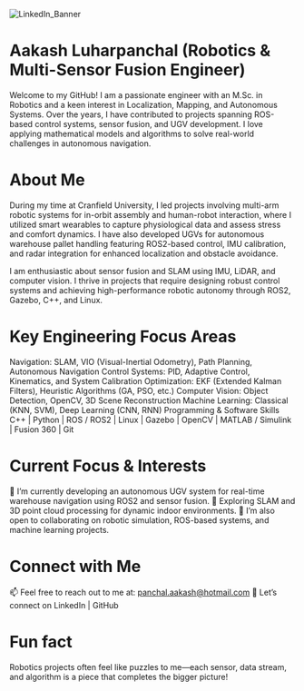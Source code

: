 ![LinkedIn_Banner](https://github.com/user-attachments/assets/b00dcedc-5f64-4166-b088-901736dc74a6)
 
 # Aakash Luharpanchal (Robotics & Multi-Sensor Fusion Engineer)

Welcome to my GitHub! I am a passionate engineer with an M.Sc. in Robotics and a keen interest in Localization, Mapping, and Autonomous Systems. Over the years, I have contributed to projects spanning ROS-based control systems, sensor fusion, and UGV development. I love applying mathematical models and algorithms to solve real-world challenges in autonomous navigation.

 # About Me
During my time at Cranfield University, I led projects involving multi-arm robotic systems for in-orbit assembly and human-robot interaction, where I utilized smart wearables to capture physiological data and assess stress and comfort dynamics. I have also developed UGVs for autonomous warehouse pallet handling featuring ROS2-based control, IMU calibration, and radar integration for enhanced localization and obstacle avoidance.

I am enthusiastic about sensor fusion and SLAM using IMU, LiDAR, and computer vision. I thrive in projects that require designing robust control systems and achieving high-performance robotic autonomy through ROS2, Gazebo, C++, and Linux.

# Key Engineering Focus Areas

Navigation: SLAM, VIO (Visual-Inertial Odometry), Path Planning, Autonomous Navigation
Control Systems: PID, Adaptive Control, Kinematics, and System Calibration
Optimization: EKF (Extended Kalman Filters), Heuristic Algorithms (GA, PSO, etc.)
Computer Vision: Object Detection, OpenCV, 3D Scene Reconstruction
Machine Learning: Classical (KNN, SVM), Deep Learning (CNN, RNN)
Programming & Software Skills
C++ | Python | ROS / ROS2 | Linux | Gazebo | OpenCV | MATLAB / Simulink | Fusion 360 | Git

# Current Focus & Interests
🔭 I’m currently developing an autonomous UGV system for real-time warehouse navigation using ROS2 and sensor fusion.
🌱 Exploring SLAM and 3D point cloud processing for dynamic indoor environments.
💬 I’m also open to collaborating on robotic simulation, ROS-based systems, and machine learning projects.

# Connect with Me
📫 Feel free to reach out to me at: panchal.aakash@hotmail.com
👔 Let’s connect on LinkedIn | GitHub

# Fun fact 
Robotics projects often feel like puzzles to me—each sensor, data stream, and algorithm is a piece that completes the bigger picture!

